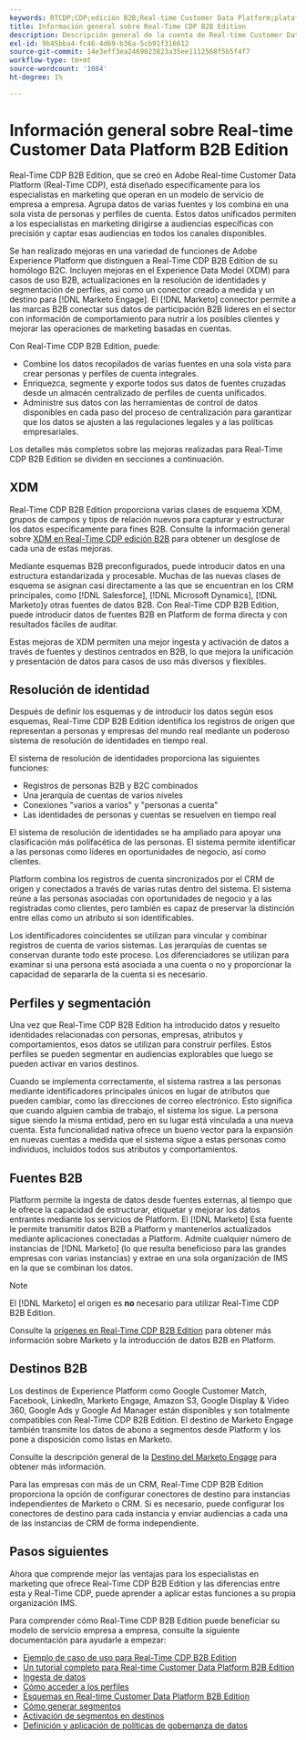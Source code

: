 ```yaml
---
keywords: RTCDP;CDP;edición B2B;Real-time Customer Data Platform;plataforma de datos del cliente en tiempo real;cdp en tiempo real;b2b;cdp;inteligencia artificial aplicada al cliente
title: Información general sobre Real-Time CDP B2B Edition
description: Descripción general de la cuenta de Real-time Customer Data Platform B2B Edition
exl-id: 9b45bba4-fc46-4d69-b36a-5cb91f316612
source-git-commit: 14e3eff3ea2469023823a35ee1112568f5b5f4f7
workflow-type: tm+mt
source-wordcount: '1084'
ht-degree: 1%

---
```


# Información general sobre Real-time Customer Data Platform B2B Edition

Real-Time CDP B2B Edition, que se creó en Adobe Real-time Customer Data Platform (Real-Time CDP), está diseñado específicamente para los especialistas en marketing que operan en un modelo de servicio de empresa a empresa. Agrupa datos de varias fuentes y los combina en una sola vista de personas y perfiles de cuenta. Estos datos unificados permiten a los especialistas en marketing dirigirse a audiencias específicas con precisión y captar esas audiencias en todos los canales disponibles.

Se han realizado mejoras en una variedad de funciones de Adobe Experience Platform que distinguen a Real-Time CDP B2B Edition de su homólogo B2C. Incluyen mejoras en el Experience Data Model (XDM) para casos de uso B2B, actualizaciones en la resolución de identidades y segmentación de perfiles, así como un conector creado a medida y un destino para [!DNL Marketo Engage]. El [!DNL Marketo] connector permite a las marcas B2B conectar sus datos de participación B2B líderes en el sector con información de comportamiento para nutrir a los posibles clientes y mejorar las operaciones de marketing basadas en cuentas.

Con Real-Time CDP B2B Edition, puede:

* Combine los datos recopilados de varias fuentes en una sola vista para crear personas y perfiles de cuenta integrales.
* Enriquezca, segmente y exporte todos sus datos de fuentes cruzadas desde un almacén centralizado de perfiles de cuenta unificados.
* Administre sus datos con las herramientas de control de datos disponibles en cada paso del proceso de centralización para garantizar que los datos se ajusten a las regulaciones legales y a las políticas empresariales.

Los detalles más completos sobre las mejoras realizadas para Real-Time CDP B2B Edition se dividen en secciones a continuación.

## XDM

Real-Time CDP B2B Edition proporciona varias clases de esquema XDM, grupos de campos y tipos de relación nuevos para capturar y estructurar los datos específicamente para fines B2B. Consulte la información general sobre [XDM en Real-Time CDP edición B2B](./schemas/b2b.md) para obtener un desglose de cada una de estas mejoras.

Mediante esquemas B2B preconfigurados, puede introducir datos en una estructura estandarizada y procesable. Muchas de las nuevas clases de esquema se asignan casi directamente a las que se encuentran en los CRM principales, como [!DNL Salesforce], [!DNL Microsoft Dynamics], [!DNL Marketo]y otras fuentes de datos B2B. Con Real-Time CDP B2B Edition, puede introducir datos de fuentes B2B en Platform de forma directa y con resultados fáciles de auditar.

Estas mejoras de XDM permiten una mejor ingesta y activación de datos a través de fuentes y destinos centrados en B2B, lo que mejora la unificación y presentación de datos para casos de uso más diversos y flexibles.

## Resolución de identidad

Después de definir los esquemas y de introducir los datos según esos esquemas, Real-Time CDP B2B Edition identifica los registros de origen que representan a personas y empresas del mundo real mediante un poderoso sistema de resolución de identidades en tiempo real.

El sistema de resolución de identidades proporciona las siguientes funciones:

* Registros de personas B2B y B2C combinados
* Una jerarquía de cuentas de varios niveles
* Conexiones &quot;varios a varios&quot; y &quot;personas a cuenta&quot;
* Las identidades de personas y cuentas se resuelven en tiempo real

El sistema de resolución de identidades se ha ampliado para apoyar una clasificación más polifacética de las personas. El sistema permite identificar a las personas como líderes en oportunidades de negocio, así como clientes.

Platform combina los registros de cuenta sincronizados por el CRM de origen y conectados a través de varias rutas dentro del sistema. El sistema reúne a las personas asociadas con oportunidades de negocio y a las registradas como clientes, pero también es capaz de preservar la distinción entre ellas como un atributo si son identificables.

Los identificadores coincidentes se utilizan para vincular y combinar registros de cuenta de varios sistemas. Las jerarquías de cuentas se conservan durante todo este proceso. Los diferenciadores se utilizan para examinar si una persona está asociada a una cuenta o no y proporcionar la capacidad de separarla de la cuenta si es necesario.

## Perfiles y segmentación

Una vez que Real-Time CDP B2B Edition ha introducido datos y resuelto identidades relacionadas con personas, empresas, atributos y comportamientos, esos datos se utilizan para construir perfiles. Estos perfiles se pueden segmentar en audiencias explorables que luego se pueden activar en varios destinos.

Cuando se implementa correctamente, el sistema rastrea a las personas mediante identificadores principales únicos en lugar de atributos que pueden cambiar, como las direcciones de correo electrónico. Esto significa que cuando alguien cambia de trabajo, el sistema los sigue. La persona sigue siendo la misma entidad, pero en su lugar está vinculada a una nueva cuenta. Esta funcionalidad nativa ofrece un bueno vector para la expansión en nuevas cuentas a medida que el sistema sigue a estas personas como individuos, incluidos todos sus atributos y comportamientos.

## Fuentes B2B

Platform permite la ingesta de datos desde fuentes externas, al tiempo que le ofrece la capacidad de estructurar, etiquetar y mejorar los datos entrantes mediante los servicios de Platform. El [!DNL Marketo] Esta fuente le permite transmitir datos B2B a Platform y mantenerlos actualizados mediante aplicaciones conectadas a Platform. Admite cualquier número de instancias de [!DNL Marketo] (lo que resulta beneficioso para las grandes empresas con varias instancias) y extrae en una sola organización de IMS en la que se combinan los datos.

>[!NOTE]
>
>El [!DNL Marketo] el origen es **no** necesario para utilizar Real-Time CDP B2B Edition.

Consulte la [orígenes en Real-Time CDP B2B Edition](./sources/b2b.md) para obtener más información sobre Marketo y la introducción de datos B2B en Platform.

## Destinos B2B

Los destinos de Experience Platform como Google Customer Match, Facebook, LinkedIn, Marketo Engage, Amazon S3, Google Display &amp; Video 360, Google Ads y Google Ad Manager están disponibles y son totalmente compatibles con Real-Time CDP B2B Edition. El destino de Marketo Engage también transmite los datos de abono a segmentos desde Platform y los pone a disposición como listas en Marketo.

Consulte la descripción general de la [Destino del Marketo Engage](../destinations/catalog/adobe/marketo-engage.md) para obtener más información.

Para las empresas con más de un CRM, Real-Time CDP B2B Edition proporciona la opción de configurar conectores de destino para instancias independientes de Marketo o CRM. Si es necesario, puede configurar los conectores de destino para cada instancia y enviar audiencias a cada una de las instancias de CRM de forma independiente.

## Pasos siguientes

Ahora que comprende mejor las ventajas para los especialistas en marketing que ofrece Real-Time CDP B2B Edition y las diferencias entre esta y Real-Time CDP, puede aprender a aplicar estas funciones a su propia organización IMS.

Para comprender cómo Real-Time CDP B2B Edition puede beneficiar su modelo de servicio empresa a empresa, consulte la siguiente documentación para ayudarle a empezar:

* [Ejemplo de caso de uso para Real-Time CDP B2B Edition](./b2b-use-case.md)
* [Un tutorial completo para Real-time Customer Data Platform B2B Edition](./b2b-tutorial.md)
* [Ingesta de datos](./sources/b2b.md)
* [Cómo acceder a los perfiles](./profile/profile-overview.md)
* [Esquemas en Real-time Customer Data Platform B2B Edition](./schemas/b2b.md)
* [Cómo generar segmentos](./segmentation/b2b.md)
* [Activación de segmentos en destinos](./destinations/b2b.md)
* [Definición y aplicación de políticas de gobernanza de datos](./privacy/data-governance-overview.md)
